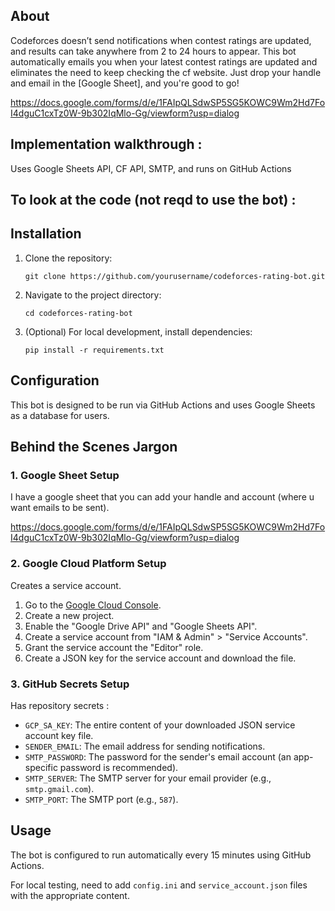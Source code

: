 ## About

Codeforces doesn’t send notifications when contest ratings are updated, and results can take anywhere from 2 to 24 hours to appear. This bot automatically emails you when your latest contest ratings are updated and eliminates the need to keep checking the cf website. Just drop your handle and email in the [Google Sheet], and you're good to go!

https://docs.google.com/forms/d/e/1FAIpQLSdwSP5SG5KOWC9Wm2Hd7FoI4dguC1cxTz0W-9b302IqMlo-Gg/viewform?usp=dialog


## Implementation walkthrough :

Uses Google Sheets API, CF API, SMTP, and runs on GitHub Actions

## To look at the code (not reqd to use the bot) :

## Installation

1. Clone the repository:
   ```
   git clone https://github.com/yourusername/codeforces-rating-bot.git
   ```
2. Navigate to the project directory:
   ```
   cd codeforces-rating-bot
   ```
3. (Optional) For local development, install dependencies:
   ```
   pip install -r requirements.txt
   ```

## Configuration

This bot is designed to be run via GitHub Actions and uses Google Sheets as a database for users.

## Behind the Scenes Jargon

### 1. Google Sheet Setup

I have a google sheet that you can add your handle and account (where u want emails to be sent).

https://docs.google.com/forms/d/e/1FAIpQLSdwSP5SG5KOWC9Wm2Hd7FoI4dguC1cxTz0W-9b302IqMlo-Gg/viewform?usp=dialog


### 2. Google Cloud Platform Setup

Creates a service account.

1.  Go to the [Google Cloud Console](https://console.cloud.google.com/).
2.  Create a new project.
3.  Enable the "Google Drive API" and "Google Sheets API".
4.  Create a service account from "IAM & Admin" > "Service Accounts".
5.  Grant the service account the "Editor" role.
6.  Create a JSON key for the service account and download the file.

### 3. GitHub Secrets Setup
Has repository secrets :

*   `GCP_SA_KEY`: The entire content of your downloaded JSON service account key file.
*   `SENDER_EMAIL`: The email address for sending notifications.
*   `SMTP_PASSWORD`: The password for the sender's email account (an app-specific password is recommended).
*   `SMTP_SERVER`: The SMTP server for your email provider (e.g., `smtp.gmail.com`).
*   `SMTP_PORT`: The SMTP port (e.g., `587`).

## Usage

The bot is configured to run automatically every 15 minutes using GitHub Actions. 

For local testing, need to add `config.ini` and `service_account.json` files with the appropriate content.

